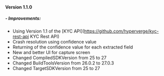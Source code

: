 #### Version 1.1.0
##### - Improvements:
- Using Version 1.1 of the [KYC API](https://github.com/hyperverge/kyc-rest-api KYC Rest API)
- Crash resolution using confidence value
- Returning of the confidence value for each extracted field
- New and better UI for capture screen
- Changed CompiledSDKVersion from 25 to 27
- Changed BuildToolsVersion from 26.0.2 to 27.0.3
- Changed TargetSDKVersion from 25 to 27
